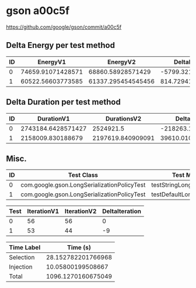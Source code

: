 # gson a00c5f


https://github.com/google/gson/commit/a00c5f



## Delta Energy per test method


| ID | EnergyV1 | EnergyV2 | DeltaEnergy | σV1 | σV2 |
| --- | --- | --- | --- | --- | --- |
| 0 | 74659.91071428571 | 68860.58928571429 | -5799.32142857142 | 59829.2239563925 | 51310.64954616313 |
| 1 | 60522.56603773585 | 61337.295454545456 | 814.729416809605 | 48866.400880363144 | 46472.35370214481 |

## Delta Duration per test method


| ID | DurationV1 | DurationsV2 | DeltaDuration |
| --- | --- | --- | --- |
| 0 | 2743184.6428571427 | 2524921.5 | -218263.14285714272 |
| 1 | 2158009.830188679 | 2197619.840909091 | 39610.01072041178 |

## Misc.

| ID | Test Class | Test Method |
| --- | --- | --- |
| 0 | com.google.gson.LongSerializationPolicyTest | testStringLongSerialization |
| 1 | com.google.gson.LongSerializationPolicyTest | testDefaultLongSerialization |




| Test | IterationV1 | IterationV2 | DeltaIteration |
| --- | --- | --- | --- |
| 0 | 56 | 56 | 0 |
| 1 | 53 | 44 | -9 |



| Time Label | Time (s) |
| --- | --- |
| Selection | 28.152782201766968 |
| Injection | 10.05800199508667 |
| Total | 1096.1270160675049 |


